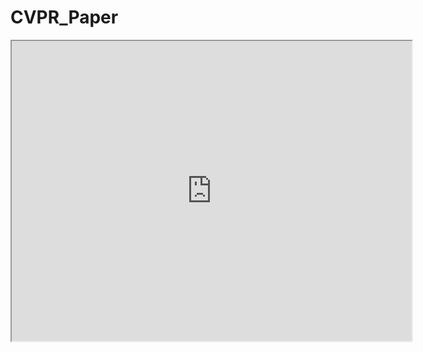 # CVPR_Paper
<iframe src="https://drive.google.com/file/d/1ARVKIIjanBHNajjk_s1X93I9kCtne88E/preview" width="640" height="480"></iframe>

